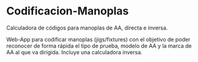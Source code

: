 # Codificacion-Manoplas
Calculadora de códigos para manoplas de AA, directa e inversa. 

Web-App para codificar manoplas (jigs/fixtures) con el objetivo de poder reconocer de forma rápida el tipo de prueba, modelo de AA y la marca de AA al que va dirigida.
Incluye una calculadora inversa.
